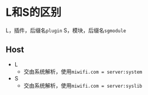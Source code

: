 # L和S的区别

L，插件，后缀名`plugin`
S，模块，后缀名`sgmodule`

## Host
- L
  - 交由系统解析，使用`miwifi.com = server:system`
- S
  - 交由系统解析，使用`miwifi.com = server:syslib`

